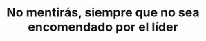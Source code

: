 ---
title: '8. No mentirás, siempre que no sea encomendado por el líder'
description: '---'
image: 'assets/mandamientos/fin_agenda.png'
weight: 8
---